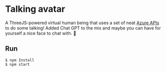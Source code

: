 # Talking avatar


A ThreeJS-powered virtual human being that uses a set of neat [Azure APIs](https://learn.microsoft.com/en-us/azure/cognitive-services/speech-service/how-to-speech-synthesis-viseme) to do some talking! Added Chat GPT to the mix and maybe you can have for yourself a nice face to chat with. 🙂


## Run
```
$ npm Install
$ npm start
```

